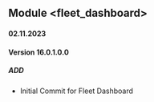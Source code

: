 ## Module <fleet_dashboard>

#### 02.11.2023
#### Version 16.0.1.0.0
##### ADD
- Initial Commit for Fleet Dashboard
